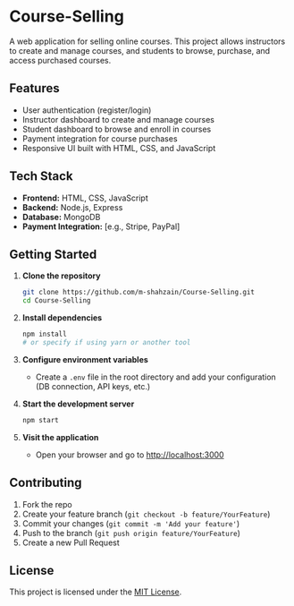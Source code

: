 # Course-Selling

A web application for selling online courses. This project allows instructors to create and manage courses, and students to browse, purchase, and access purchased courses.

## Features

- User authentication (register/login)
- Instructor dashboard to create and manage courses
- Student dashboard to browse and enroll in courses
- Payment integration for course purchases
- Responsive UI built with HTML, CSS, and JavaScript

## Tech Stack

- **Frontend:** HTML, CSS, JavaScript
- **Backend:** Node.js, Express
- **Database:** MongoDB
- **Payment Integration:** [e.g., Stripe, PayPal]

## Getting Started

1. **Clone the repository**
   ```bash
   git clone https://github.com/m-shahzain/Course-Selling.git
   cd Course-Selling
   ```

2. **Install dependencies**
   ```bash
   npm install
   # or specify if using yarn or another tool
   ```

3. **Configure environment variables**
   - Create a `.env` file in the root directory and add your configuration (DB connection, API keys, etc.)

4. **Start the development server**
   ```bash
   npm start
   ```

5. **Visit the application**
   - Open your browser and go to [http://localhost:3000](http://localhost:3000)

## Contributing

1. Fork the repo
2. Create your feature branch (`git checkout -b feature/YourFeature`)
3. Commit your changes (`git commit -m 'Add your feature'`)
4. Push to the branch (`git push origin feature/YourFeature`)
5. Create a new Pull Request

## License

This project is licensed under the [MIT License](LICENSE).